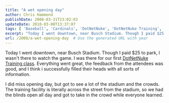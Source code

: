 ```yaml
---
title: "A wet opening day"
author: Chris Hammond
publishDate: 2008-03-31T23:02:03
updateDate: 2010-03-08T13:37:07
tags: [ 'Baseball', 'Cardinals', 'DotNetNuke', 'DotNetNuke Training', 'St Louis' ]
excerpt: "Today I went downtown, near Busch Stadium. Though I paid $25 to park, I wasn't there to watch the game. I was there for our first DotNetNuke Training class. Everything went great, the feedback from the attendees was good, and I think i successfully filled their heads with all sorts of information.   I did miss opening day, but got to see a lot of the stadium and the crowds. The training facility is literally across the street from the stadium, so we had the blinds open all day and got to take in the crowd while everyone learned. "
url: /2008/a-wet-opening-day  # Use the generated URL with year
---
```

<p>Today I went downtown, near Busch Stadium. Though I paid $25 to park, I wasn't there to watch the game. I was there for our first <a href="https://www.dotnetnuke.com/Products/DotNetNukeTraining/tabid/1299/Default.aspx">DotNetNuke Training class</a>. Everything went great, the feedback from the attendees was good, and I think i successfully filled their heads with all sorts of information.</p> <p>I did miss opening day, but got to see a lot of the stadium and the crowds. The training facility is literally across the street from the stadium, so we had the blinds open all day and got to take in the crowd while everyone learned.</p>
